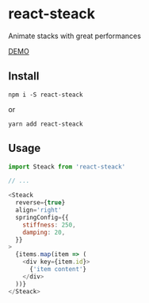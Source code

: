 # react-steack

Animate stacks with great performances

[DEMO](https://meriadec.github.io/react-steack/)

## Install

```
npm i -S react-steack
```

or

```
yarn add react-steack
```

## Usage

```javascript
import Steack from 'react-steack'

// ...

<Steack
  reverse={true}
  align='right'
  springConfig={{
    stiffness: 250,
    damping: 20,
  }}
>
  {items.map(item => (
    <div key={item.id}>
      {'item content'}
    </div>
  ))}
</Steack>
```
